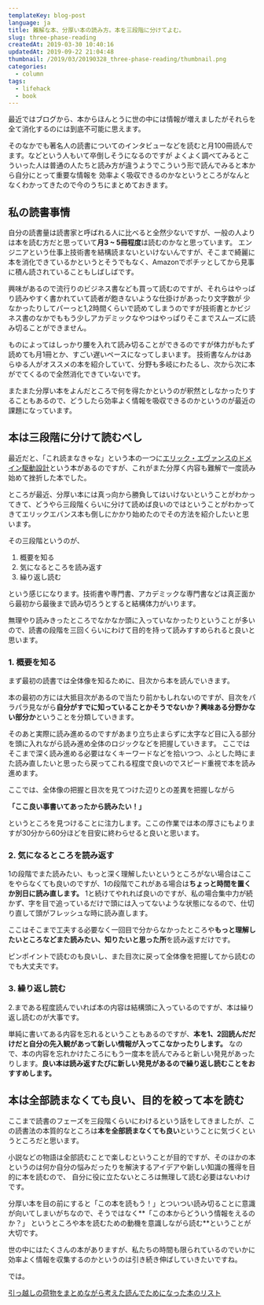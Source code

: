 ```yaml
---
templateKey: blog-post
language: ja
title: 難解な本、分厚い本の読み方。本を三段階に分けてよむ。
slug: three-phase-reading
createdAt: 2019-03-30 10:40:16
updatedAt: 2019-09-22 21:04:48
thumbnail: /2019/03/20190328_three-phase-reading/thumbnail.png
categories:
  - column
tags:
  - lifehack
  - book
---
```


最近ではブログから、本からほんとうに世の中には情報が増えましたがそれらを全て消化するのには到底不可能に思えます。


そのなかでも著名人の読書についてのインタビューなどを読むと月100冊読んでます。などという人もいて卒倒しそうになるのですが
よくよく調べてみるとこういった人は普通の人たちと読み方が違うようでこういう形で読んでみると本から自分にとって重要な情報を
効率よく吸収できるのかなというところがなんとなくわかってきたので今のうちにまとめておきます。

<div class="adsense"></div>


## 私の読書事情

自分の読書量は読書家と呼ばれる人に比べると全然少ないですが、一般の人よりは本を読む方だと思っていて**月3 ~ 5冊程度**は読むのかなと思っています。
エンジニアという仕事上技術書を結構読まないといけないんですが、そこまで綺麗に本を消化できているかというとそうでもなく、Amazonでポチッとしてから見事に積ん読されていることもしばしばです。

興味があるので流行りのビジネス書なども買って読むのですが、それらはやっぱり読みやすく書かれていて読者が飽きないような仕掛けがあったり文字数が
少なかったりしてパーっと1,2時間くらいで読めてしまうのですが技術書とかビジネス書のなかでももう少しアカデミックなやつはやっぱりそこまでスムーズに読み切ることができません。

ものによってはしっかり腰を入れて読み切ることができるのですが体力がもたず読めても月1冊とか、すごい遅いペースになってしまいます。
技術書なんかはあらゆる人がオススメの本を紹介していて、分野も多岐にわたるし、次から次に本がでてくるので全然消化できていないです。

またまた分厚い本をよんだところで何を得たかというのが釈然としなかったりすることもあるので、どうしたら効率よく情報を吸収できるのかというのが最近の課題になっています。


## 本は三段階に分けて読むべし

最近だと、「これ読まなきゃな」という本の一つに[エリック・エヴァンスのドメイン駆動設計](https://amzn.to/2UcDXui)という本があるのですが、これがまた分厚く内容も難解で一度読み始めて挫折した本でした。

ところが最近、分厚い本には真っ向から勝負してはいけないということがわかってきて、どうやら三段階くらいに分けて読めば良いのではということがわかってきてエリックエバンス本も倒しにかかり始めたのでその方法を紹介したいと思います。

その三段階というのが、

1. 概要を知る
2. 気になるところを読み返す
3. 繰り返し読む

という感じになります。技術書や専門書、アカデミックな専門書などは真正面から最初から最後まで読み切ろうとすると結構体力がいります。

無理やり読みきったところでなかなか頭に入っていなかったりということが多いので、読書の段階を三回くらいにわけて目的を持って読みすすめられると良いと思います。


### 1. 概要を知る

まず最初の読書では全体像を知るために、目次から本を読んでいきます。

本の最初の方には大抵目次があるので当たり前かもしれないのですが、目次をパラパラ見ながら**自分がすでに知っていることかそうでないか？興味ある分野かない部分か**ということを分類していきます。


そのあと実際に読み進めるのですがあまり立ち止まらずに太字など目に入る部分を頭に入れながら読み進め全体のロジックなどを把握していきます。
ここではそこまで深く読み進める必要はなくキーワードなどを拾いつつ、ふとした時にまた読み直したいと思ったら戻ってこれる程度で良いのでスピード重視で本を読み進めます。

ここでは、全体像の把握と目次を見てつけた辺りとの差異を把握しながら

**「ここ良い事書いてあったから読みたい！」**

というところを見つけることに注力します。ここの作業では本の厚さにもよりますが30分から60分ほどを目安に終わらせると良いと思います。


### 2. 気になるところを読み返す

1の段階でまた読みたい、もっと深く理解したいというところがない場合はここをやらなくても良いのですが、1の段階でこれがある場合は**ちょっと時間を置くか別日に読み直します。**
1と続けてやれれば良いのですが、私の場合集中力が続かず、字を目で追っているだけで頭には入ってないような状態になるので、仕切り直して頭がフレッシュな時に読み直します。

ここはそこまで工夫する必要なく一回目で分からなかったところや**もっと理解したいところなどまた読みたい、知りたいと思った所**を読み返すだけです。

ピンポイントで読むのも良いし、また目次に戻って全体像を把握してから読むのでも大丈夫です。


### 3. 繰り返し読む


2.まである程度読んでいれば本の内容は結構頭に入っているのですが、本は繰り返し読むのが大事です。


単純に書いてある内容を忘れるということもあるのですが、**本を1、2回読んだだけだと自分の先入観があって新しい情報が入ってこなかったりします。**
なので、本の内容を忘れかけたころにもう一度本を読んでみると新しい発見があったりします。**良い本は読み返すたびに新しい発見があるので繰り返し読むことをおすすめします。**


## 本は全部読まなくても良い、目的を絞って本を読む

ここまで読書のフェーズを三段階くらいにわけるという話をしてきましたが、この読書法の本質的なところは**本を全部読まなくても良い**ということに気づくというところだと思います。

小説などの物語は全部読むことで楽しむということが目的ですが、そのほかの本というのは何か自分の悩みだったりを解決するアイデアや新しい知識の獲得を目的に本を読むので、
自分に役に立たないところは無理して読む必要はないわけです。

分厚い本を目の前にすると「この本を読もう！」とついつい読み切ることに意識が向いてしまいがちなので、そうではなく**「この本からどういう情報をえるのか？」
というところや本を読むための動機を意識しながら読む**ということが大切です。

世の中にはたくさんの本がありますが、私たちの時間も限られているのでいかに効率よく情報を収集するのかというのは引き続き伸ばしていきたいですね。

では。

<div class="related-post">
  <a href="/2019/09/22/summary-of-useful-books">引っ越しの荷物をまとめながら考えた読んでためになった本のリスト</a>
</div>
